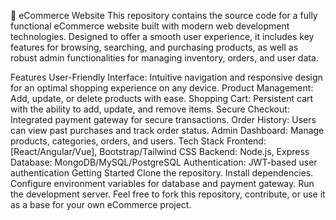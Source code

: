 🛒 eCommerce Website
This repository contains the source code for a fully functional eCommerce website built with modern web development technologies. Designed to offer a smooth user experience, it includes key features for browsing, searching, and purchasing products, as well as robust admin functionalities for managing inventory, orders, and user data.

Features
User-Friendly Interface: Intuitive navigation and responsive design for an optimal shopping experience on any device.
Product Management: Add, update, or delete products with ease.
Shopping Cart: Persistent cart with the ability to add, update, and remove items.
Secure Checkout: Integrated payment gateway for secure transactions.
Order History: Users can view past purchases and track order status.
Admin Dashboard: Manage products, categories, orders, and users.
Tech Stack
Frontend: [React/Angular/Vue], Bootstrap/Tailwind CSS
Backend: Node.js, Express
Database: MongoDB/MySQL/PostgreSQL
Authentication: JWT-based user authentication
Getting Started
Clone the repository.
Install dependencies.
Configure environment variables for database and payment gateway.
Run the development server.
Feel free to fork this repository, contribute, or use it as a base for your own eCommerce project.
